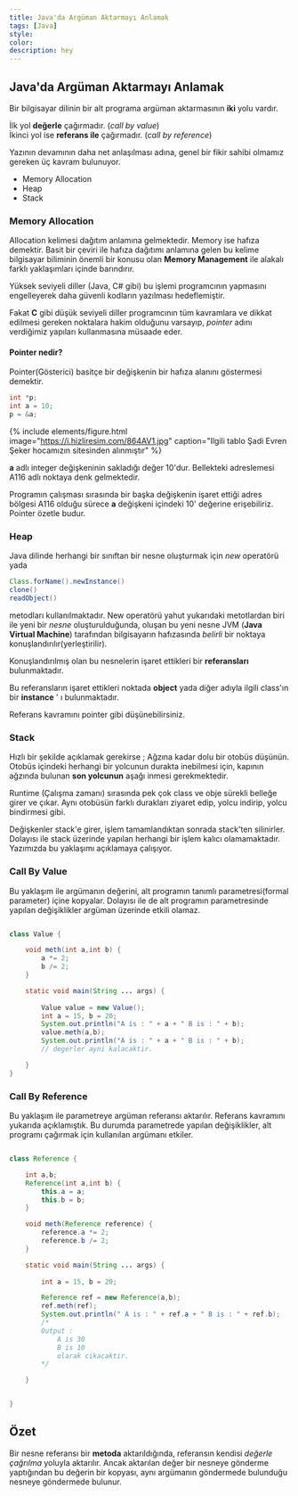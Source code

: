 ```yaml
---
title: Java'da Argüman Aktarmayı Anlamak
tags: [Java]
style: 
color: 
description: hey
---
```


## Java'da Argüman Aktarmayı Anlamak


Bir bilgisayar dilinin bir alt programa argüman aktarmasının **iki** yolu vardır.

İlk yol **değerle** çağırmadır. (*call by value*)\
İkinci yol ise **referans ile** çağırmadır. (*call by reference*)

Yazının devamının daha net anlaşılması adına, genel bir fikir sahibi olmamız gereken üç kavram bulunuyor. 

* Memory Allocation
* Heap
* Stack

### Memory Allocation

Allocation kelimesi dağıtım anlamına gelmektedir. Memory ise hafıza demektir. Basit bir çeviri ile hafıza dağıtımı anlamına gelen bu kelime bilgisayar biliminin önemli bir konusu olan **Memory Management** ile alakalı farklı yaklaşımları içinde barındırır.


Yüksek seviyeli diller (Java, C# gibi) bu işlemi programcının yapmasını engelleyerek daha güvenli kodların yazılması hedeflemiştir.

Fakat **C** gibi düşük seviyeli diller programcının tüm kavramlara ve dikkat edilmesi gereken noktalara hakim olduğunu varsayıp, *pointer* adını verdiğimiz yapıları kullanmasına müsaade eder.

#### Pointer nedir?

Pointer(Gösterici) basitçe bir değişkenin bir hafıza alanını göstermesi demektir.

```c
int *p;
int a = 10;
p = &a;
```

{% include elements/figure.html image="https://i.hizliresim.com/864AV1.jpg" caption="Ilgili tablo Şadi Evren Şeker hocamızın sitesinden alınmıştır" %}


**a** adlı integer değişkeninin sakladığı değer 10'dur. Bellekteki adreslemesi A116 adlı noktaya denk gelmektedir.

Programın çalışması sırasında bir başka değişkenin işaret ettiği adres bölgesi A116 olduğu sürece **a** değişkeni içindeki 10' değerine erişebiliriz. Pointer özetle budur.


### Heap

Java dilinde herhangi bir sınıftan bir nesne oluşturmak için *new* operatörü yada 
```java
Class.forName().newInstance()
clone()
readObject()
```
metodları kullanılmaktadır. New operatörü yahut yukarıdaki metotlardan biri ile yeni bir *nesne* oluşturulduğunda, oluşan bu yeni nesne JVM (**Java Virtual Machine**) tarafından bilgisayarın hafızasında *belirli* bir noktaya konuşlandırılır(yerleştirilir).

Konuşlandırılmış olan bu nesnelerin işaret ettikleri bir **referansları** bulunmaktadır.

Bu referansların işaret ettikleri noktada **object** yada diğer adıyla ilgili class'ın bir **instance** ' ı bulunmaktadır.

Referans kavramını pointer gibi düşünebilirsiniz.


### Stack

Hızlı bir şekilde açıklamak gerekirse ; Ağzına kadar dolu bir otobüs düşünün. Otobüs içindeki herhangi bir yolcunun durakta inebilmesi için, kapının ağzında bulunan **son yolcunun** aşağı inmesi gerekmektedir.

Runtime (Çalışma zamanı) sırasında pek çok class ve obje sürekli belleğe girer ve çıkar. Aynı otobüsün farklı durakları ziyaret edip, yolcu indirip, yolcu bindirmesi gibi. 

Değişkenler stack'e girer, işlem tamamlandıktan sonrada stack'ten silinirler.
Dolayısı ile stack üzerinde yapılan herhangi bir işlem kalıcı olamamaktadır. Yazımızda bu yaklaşımı açıklamaya çalışıyor.

### Call By Value

Bu yaklaşım ile argümanın değerini, alt programın tanımlı parametresi(formal parameter) içine kopyalar. Dolayısı ile de alt programın parametresinde yapılan değişiklikler argüman üzerinde etkili olamaz. 

```java

class Value {

    void meth(int a,int b) {
        a *= 2;
        b /= 2;
    }

    static void main(String ... args) {
        
        Value value = new Value();
        int a = 15, b = 20;
        System.out.println("A is : " + a + " B is : " + b);
        value.meth(a,b);
        System.out.println("A is : " + a + " B is : " + b);
        // degerler ayni kalacaktir.

    }
}

```
### Call By Reference

Bu yaklaşım ile parametreye argüman referansı aktarılır. Referans kavramını yukarıda açıklamıştık. Bu durumda parametrede yapılan değişiklikler, alt programı çağırmak için kullanılan argümanı etkiler.

```java

class Reference {

    int a,b;
    Reference(int a,int b) {
        this.a = a;
        this.b = b;
    }

    void meth(Reference reference) {
        reference.a *= 2;
        reference.b /= 2;
    }

    static void main(String ... args) {
        
        int a = 15, b = 20;

        Reference ref = new Reference(a,b);
        ref.meth(ref);
        System.out.println(" A is : " + ref.a + " B is : " + ref.b);
        /*
        Output : 
            A is 30
            B is 10
            olarak cikacaktir.
        */

    }


}


```

## Özet

Bir nesne referansı bir **metoda** aktarıldığında, referansın kendisi *değerle çağrılma* yoluyla aktarılır. Ancak aktarılan değer bir nesneye gönderme yaptığından bu değerin bir kopyası, aynı argümanın göndermede bulunduğu nesneye göndermede bulunur.
